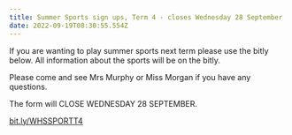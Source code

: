 ```yaml
---
title: Summer Sports sign ups, Term 4 - closes Wednesday 28 September
date: 2022-09-19T08:30:55.554Z
---
```

If you are wanting to play summer sports next term please use the bitly below. All information about the sports will be on the bitly.

Please come and see Mrs Murphy or Miss Morgan if you have any questions.

The form will CLOSE WEDNESDAY 28 SEPTEMBER.

[bit.ly/WHSSPORTT4](https://docs.google.com/forms/d/e/1FAIpQLSfxPLfDofXnvs_7IXzkWgkY3d98biz3Ba7q1e1D8Db2hBLuWQ/viewform)